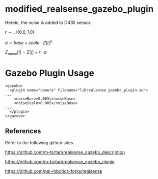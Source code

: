 # modified_realsense_gazebo_plugin

Herein, the noise is added to D435 sensor.

${r\sim \mathcal{N}(0.0, 1.0)}$

${\sigma} = base + scale \cdot {Z[i]^2}$

${Z_{noise}}[i] = Z[i] + r\cdot{\sigma}$

# Gazebo Plugin Usage

```
<gazebo>
  <plugin name="camera" filename="librealsense_gazebo_plugin.so">
...
    <noiseBase>0.003</noiseBase>
    <noiseScale>0.005</noiseBase>
...
  </plugin>
</gazebo>
```


## References

Refer to the following github sites.

https://github.com/m-tartari/realsense_gazebo_description

https://github.com/m-tartari/realsense_gazebo_plugin

https://github.com/pal-robotics-forks/realsense
